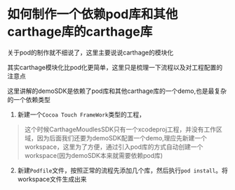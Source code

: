 # 如何制作一个依赖pod库和其他carthage库的carthage库

关于pod的制作就不细说了，这里主要说说carthage的模块化

其实carthage模块化比pod化更简单，这里只是梳理一下流程以及对工程配置的注意点

这里讲解的demoSDK是依赖了pod库和其他carthage库的一个demo,也是最复杂的一个依赖类型

1. 新建一个`Cocoa Touch FrameWork`类型的工程，

> 这个时候CarthageMoudlesSDK只有一个xcodeproj工程，并没有工作区域，因为后面我们还要为demoSDK配置一个demo,理应先新建一个workspace，这里为了方便，通过引入pod库的方式自动创建一个workspace(因为demoSDK本来就需要依赖pod库)

2. 新建`Podfile`文件，按照正常的流程先添加几个库，然后执行`pod install`。将workspace文件生成出来


